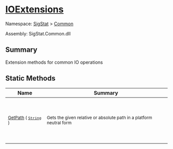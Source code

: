 # [IOExtensions](./IOExtensions.md)

Namespace: [SigStat]() > [Common](./README.md)

Assembly: SigStat.Common.dll

## Summary
Extension methods for common IO operations

## Static Methods

| Name | Summary | 
| --- | --- | 
| <p>&nbsp;</p><sub>[GetPath](./Methods/IOExtensions-100663401.md) ( [`String`](https://docs.microsoft.com/en-us/dotnet/api/System.String) )</sub><p>&nbsp;</p>| <p>&nbsp;</p><sub>Gets the given relative or absolute path in a platform neutral form</sub><p>&nbsp;</p>| <br>


